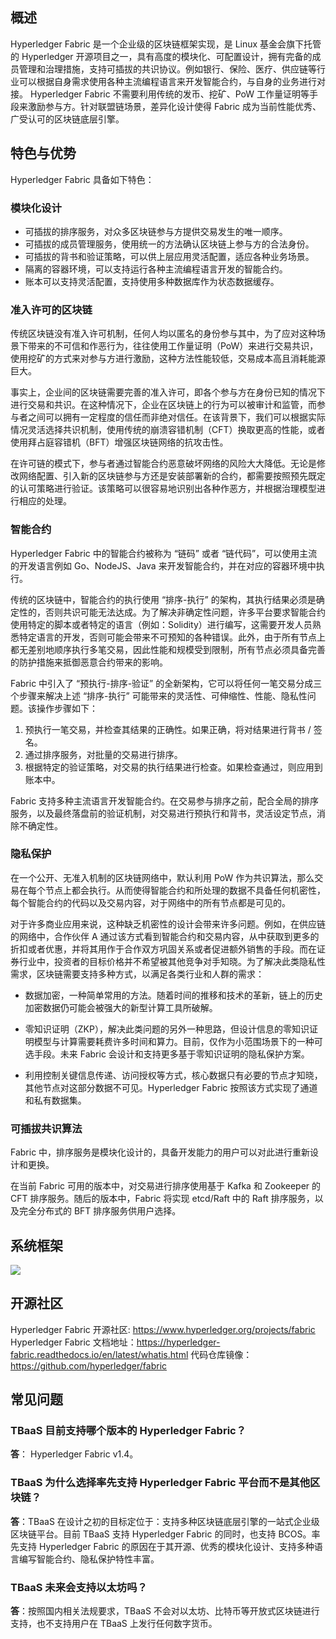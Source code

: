 
## 概述

Hyperledger Fabric 是一个企业级的区块链框架实现，是 Linux 基金会旗下托管的 Hyperledger 开源项目之一，具有高度的模块化、可配置设计，拥有完备的成员管理和治理措施，支持可插拔的共识协议。例如银行、保险、医疗、供应链等行业可以根据自身需求使用各种主流编程语言来开发智能合约，与自身的业务进行对接。
Hyperledger Fabric 不需要利用传统的发币、挖矿、PoW 工作量证明等手段来激励参与方。针对联盟链场景，差异化设计使得 Fabric 成为当前性能优秀、广受认可的区块链底层引擎。


## 特色与优势

Hyperledger Fabric 具备如下特色：

### 模块化设计

- 可插拔的排序服务，对众多区块链参与方提供交易发生的唯一顺序。
- 可插拔的成员管理服务，使用统一的方法确认区块链上参与方的合法身份。
- 可插拔的背书和验证策略，可以供上层应用灵活配置，适应各种业务场景。
- 隔离的容器环境，可以支持运行各种主流编程语言开发的智能合约。
- 账本可以支持灵活配置，支持使用多种数据库作为状态数据缓存。

### 准入许可的区块链

传统区块链没有准入许可机制，任何人均以匿名的身份参与其中，为了应对这种场景下带来的不可信和作恶行为，往往使用工作量证明（PoW）来进行交易共识，使用挖矿的方式来对参与方进行激励，这种方法性能较低，交易成本高且消耗能源巨大。

事实上，企业间的区块链需要完善的准入许可，即各个参与方在身份已知的情况下进行交易和共识。在这种情况下，企业在区块链上的行为可以被审计和监管，而参与者之间可以拥有一定程度的信任而非绝对信任。在该背景下，我们可以根据实际情况灵活选择共识机制，使用传统的崩溃容错机制（CFT）换取更高的性能，或者使用拜占庭容错机（BFT）增强区块链网络的抗攻击性。

在许可链的模式下，参与者通过智能合约恶意破坏网络的风险大大降低。无论是修改网络配置、引入新的区块链参与方还是安装部署新的合约，都需要按照预先既定的认可策略进行验证。该策略可以很容易地识别出各种作恶方，并根据治理模型进行相应的处理。

### 智能合约

Hyperledger Fabric 中的智能合约被称为 “链码” 或者 “链代码”，可以使用主流的开发语言例如 Go、NodeJS、Java 来开发智能合约，并在对应的容器环境中执行。

传统的区块链中，智能合约的执行使用 “排序-执行” 的架构，其执行结果必须是确定性的，否则共识可能无法达成。为了解决非确定性问题，许多平台要求智能合约使用特定的脚本或者特定的语言（例如：Solidity）进行编写，这需要开发人员熟悉特定语言的开发，否则可能会带来不可预知的各种错误。此外，由于所有节点上都无差别地顺序执行多笔交易，因此性能和规模受到限制，所有节点必须具备完善的防护措施来抵御恶意合约带来的影响。

Fabric 中引入了 “预执行-排序-验证” 的全新架构，它可以将任何一笔交易分成三个步骤来解决上述 “排序-执行” 可能带来的灵活性、可伸缩性、性能、隐私性问题。该操作步骤如下：

1. 预执行一笔交易，并检查其结果的正确性。如果正确，将对结果进行背书 / 签名。
2. 通过排序服务，对批量的交易进行排序。
3. 根据特定的验证策略，对交易的执行结果进行检查。如果检查通过，则应用到账本中。

Fabric 支持多种主流语言开发智能合约。在交易参与排序之前，配合全局的排序服务，以及最终落盘前的验证机制，对交易进行预执行和背书，灵活设定节点，消除不确定性。

### 隐私保护

在一个公开、无准入机制的区块链网络中，默认利用 PoW 作为共识算法，那么交易在每个节点上都会执行。从而使得智能合约和所处理的数据不具备任何机密性，每个智能合约的代码以及交易内容，对于网络中的所有节点都是可见的。

对于许多商业应用来说，这种缺乏机密性的设计会带来许多问题。例如，在供应链的网络中，合作伙伴 A 通过该方式看到智能合约和交易内容，从中获取到更多的折扣或者优惠，并将其用作于合作双方巩固关系或者促进额外销售的手段。而在证券行业中，投资者的目标价格并不希望被其他竞争对手知晓。为了解决此类隐私性需求，区块链需要支持多种方式，以满足各类行业和人群的需求：
- 数据加密，一种简单常用的方法。随着时间的推移和技术的革新，链上的历史加密数据仍可能会被强大的新型计算工具所破解。

- 零知识证明（ZKP），解决此类问题的另外一种思路，但设计信息的零知识证明模型与计算需要耗费许多时间和算力。目前，仅作为小范围场景下的一种可选手段。未来 Fabric 会设计和支持更多基于零知识证明的隐私保护方案。

- 利用控制关键信息传递、访问授权等方式，核心数据只有必要的节点才知晓，其他节点对这部分数据不可见。Hyperledger Fabric 按照该方式实现了通道和私有数据集。

	
### 可插拔共识算法

Fabric 中，排序服务是模块化设计的，具备开发能力的用户可以对此进行重新设计和更换。

在当前 Fabric 可用的版本中，对交易进行排序使用基于 Kafka 和 Zookeeper 的 CFT 排序服务。随后的版本中，Fabric 将实现 etcd/Raft 中的 Raft 排序服务，以及完全分布式的 BFT 排序服务供用户选择。

## 系统框架
![](https://main.qcloudimg.com/raw/5e55a8ea8caf64bc38673754ba889b5f.jpg)


## 开源社区

Hyperledger Fabric 开源社区: https://www.hyperledger.org/projects/fabric
Hyperledger Fabric 文档地址：https://hyperledger-fabric.readthedocs.io/en/latest/whatis.html
代码仓库镜像：https://github.com/hyperledger/fabric

## 常见问题

### TBaaS 目前支持哪个版本的 Hyperledger Fabric？

**答**： Hyperledger Fabric v1.4。
	
### TBaaS 为什么选择率先支持 Hyperledger Fabric 平台而不是其他区块链？

**答**：TBaaS 在设计之初的目标定位于：支持多种区块链底层引擎的一站式企业级区块链平台。目前 TBaaS 支持 Hyperledger Fabric 的同时，也支持 BCOS。率先支持 Hyperledger Fabric 的原因在于其开源、优秀的模块化设计、支持多种语言编写智能合约、隐私保护特性丰富。

### TBaaS 未来会支持以太坊吗？

**答**：按照国内相关法规要求，TBaaS 不会对以太坊、比特币等开放式区块链进行支持，也不支持用户在 TBaaS 上发行任何数字货币。

